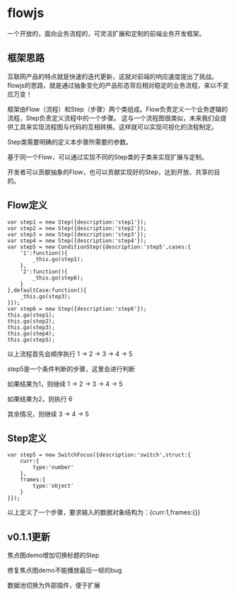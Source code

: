 flowjs
======

一个开放的，面向业务流程的，可灵活扩展和定制的前端业务开发框架。

框架思路
-------

互联网产品的特点就是快速的迭代更新，这就对前端的响应速度提出了挑战。flowjs的思路，就是通过抽象变化的产品形态背后相对稳定的业务流程，来以不变应万变！

框架由Flow（流程）和Step（步骤）两个类组成。Flow负责定义一个业务逻辑的流程，Step负责定义流程中的一个步骤。
这与一个流程图很类似，未来我们会提供工具来实现流程图与代码的互相转换。这样就可以实现可视化的流程制定。

Step类需要明确的定义本步骤所需要的参数。

基于同一个Flow，可以通过实现不同的Step类的子类来实现扩展与定制。

开发者可以贡献抽象的Flow，也可以贡献实现好的Step，达到开放、共享的目的。

Flow定义
-------

    var step1 = new Step({description:'step1'});
    var step2 = new Step({description:'step2'});
    var step3 = new Step({description:'step3'});
    var step4 = new Step({description:'step4'});
    var step5 = new ConditionStep({description:'step5',cases:{
        '1':function(){
            _this.go(step1);
        },
        '2':function(){
            _this.go(step6);
        }
    },defaultCase:function(){
        _this.go(step3);
    }});
    var step6 = new Step({description:'step6'});
    this.go(step1);
    this.go(step2);
    this.go(step3);
    this.go(step4);
    this.go(step5);

以上流程首先会顺序执行 1 -> 2 -> 3 -> 4 -> 5

step5是一个条件判断的步骤，这里会进行判断

如果结果为1，则继续 1 -> 2 -> 3 -> 4 -> 5

如果结果为2，则执行 6

其余情况，则继续 3 -> 4 -> 5

Step定义
-------

    var step5 = new SwitchFocus({description:'switch',struct:{
        curr:{
            type:'number'
        },
        frames:{
            type:'object'
        }
    }});

以上定义了一个步骤，要求输入的数据对象结构为：{curr:1,frames:{}}

v0.1.1更新
---------

焦点图demo增加切换标题的Step

修复焦点图demo不能播放最后一帧的bug

数据池切换为外部插件，便于扩展